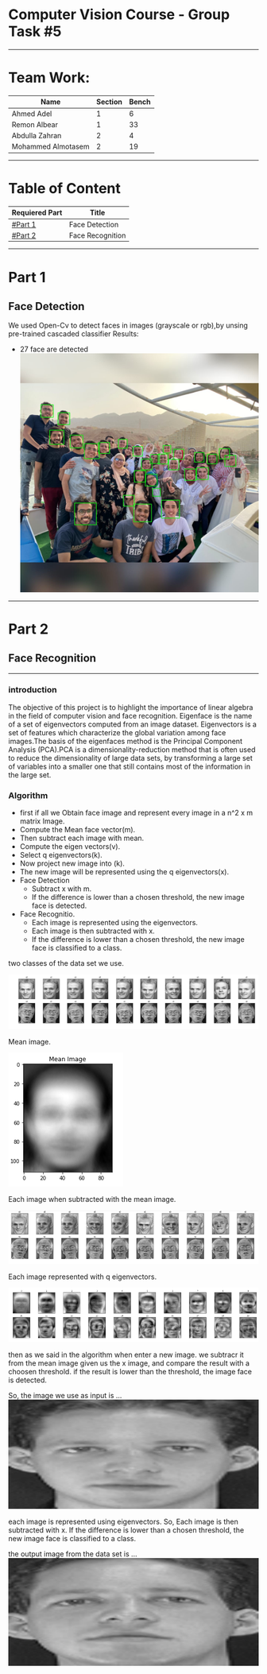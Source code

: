 # Computer Vision Course - Group Task #5

---

# Team Work:

| Name | Section | Bench |
| ----------- | ----------- | ----------- |
| Ahmed Adel | 1 | 6 |
| Remon Albear | 1 | 33 |
| Abdulla Zahran | 2 | 4 |
| Mohammed Almotasem | 2 | 19 |

---

# Table of Content

| Requiered Part | Title |
| ----------- | ----------- |
| [#Part 1](#part-1) | Face Detection |
| [#Part 2](#part-2) | Face Recognition |



---

# Part 1

## Face Detection
We used Open-Cv to detect faces in images (grayscale or rgb),by unsing pre-trained cascaded classifier
Results:

* 27 face are detected   
![detection results 1](screenshots/detected_faces.jpg)

---


# Part 2 

## Face Recognition

---
### introduction

The objective of this project is to highlight the importance of linear algebra in the field of computer vision and face recognition. Eigenface is the name of a set of eigenvectors computed from an image dataset. Eigenvectors is a set of features which characterize the global variation among face images.The basis of the eigenfaces method is the Principal Component Analysis (PCA).PCA is a dimensionality-reduction method that is often used to reduce the dimensionality of large data sets, by transforming a large set of variables into a smaller one that still contains most of the information in the large set.

### Algorithm

* first if all we Obtain face image and represent every image in a n^2 x m matrix Image.
* Compute the Mean face vector(m).
* Then subtract each image with mean.
* Compute the eigen vectors(v).
* Select q eigenvectors(k).
* Now project new image into (k).
* The new image will be represented using the q eigenvectors(x).
* Face Detection
    * Subtract x with m.
    * If the difference is lower than a chosen threshold, the new image face is detected.
* Face Recognitio.
    * Each image is represented using the eigenvectors.
    * Each image is then subtracted with x.
    * If the difference is lower than a chosen threshold, the new image face is classified to a class.

two classes of the data set we use.

![TwoClasses](screenshots/TwoClasses.PNG)

Mean image.

![TwoClasses](screenshots/MeanImage.PNG)

Each image when subtracted with the mean image.

![TwoClasses](screenshots/submean.PNG)

Each image represented with q eigenvectors.

![TwoClasses](screenshots/egienValSub.PNG)

then as we said in the algorithm when enter a new image. we subtracr it from the mean image given us the x image, and compare the result with a choosen threshold. if the result is lower than the threshold, the image face is detected.

So, the image we use as input is ...
![TwoClasses](screenshots/input.PNG)

each image is represented using eigenvectors. So, Each image is then subtracted with x. If the difference is lower than a chosen threshold, the new image face is classified to a class.

the output image from the data set is ...
![TwoClasses](screenshots/output.PNG)




